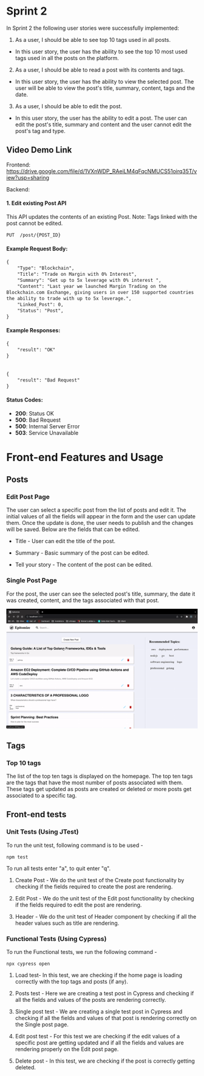 
  

# Sprint 2

  

In Sprint 2 the following user stories were successfully implemented:

1. As a user, I should be able to see top 10 tags used in all posts.

* In this user story, the user has the ability to see the top 10 most used tags used in all the posts on the platform.

2. As a user, I should be able to read a post with its contents and tags.

* In this user story, the user has the ability to view the selected post. The user will be able to view the post's title, summary, content, tags and the date.

3. As a user, I should be able to edit the post.

* In this user story, the user has the ability to edit a post. The user can edit the post's title, summary and content and the user cannot edit the post's tag and type.

  

## Video Demo Link

  
  

Frontend: https://drive.google.com/file/d/1VXnWDP_RAeiLM4qFqcNMUCS51oirq35T/view?usp=sharing

  

Backend:

#### 1. Edit existing Post API
This API updates the contents of an existing Post.
Note: Tags linked with the post cannot be edited.

    PUT  /post/{POST_ID}

#### Example Request Body:

    {	
        "Type": "Blockchain", 
        "Title": "Trade on Margin with 0% Interest",
        "Summary": "Get up to 5x leverage with 0% interest ",
        "Content": "Last year we launched Margin Trading on the Blockchain.com Exchange, giving users in over 150 supported countries the ability to trade with up to 5x leverage.",
        "Linked_Post": 0,
        "Status": "Post",
    }

#### Example Responses:

    {
        "result": "OK"
    }


    {
        "result": "Bad Request"
    }

#### Status Codes:

-   **200**: Status OK
-   **500**: Bad Request
-   **500**: Internal Server Error
-   **503**: Service Unavailable 

# Front-end Features and Usage

## Posts

  

### Edit Post Page

  

The user can select a specific post from the list of posts and edit it. The initial values of all the fields will appear in the form and the user can update them. Once the update is done, the user needs to publish and the changes will be saved. Below are the fields that can be edited.

  

- Title - User can edit the title of the post.

- Summary - Basic summary of the post can be edited.

- Tell your story - The content of the post can be edited.

  
  

### Single Post Page

  

For the post, the user can see the selected post's title, summary, the date it was created, content, and the tags associated with that post.

![](SinglePostPage.gif)

  

## Tags

  

### Top 10 tags

  

The list of the top ten tags is displayed on the homepage. The top ten tags are the tags that have the most number of posts associated with them. These tags get updated as posts are created or deleted or more posts get associated to a specific tag.

## Front-end tests

### Unit Tests (Using JTest)

To run the unit test, following command is to be used -

  

    npm test

To run all tests enter "a", to quit enter "q".
  

1. Create Post - We do the unit test of the Create post functionality by checking if the fields required to create the post are rendering.

2. Edit Post - We do the unit test of the Edit post functionality by checking if the fields required to edit the post are rendering.

3. Header - We do the unit test of Header component by checking if all the header values such as title are rendering.

### Functional Tests (Using Cypress)

To run the Functional tests, we run the following command -

    npx cypress open  

1. Load test- In this test, we are checking if the home page is loading correctly with the top tags and posts (if any).

2. Posts test - Here we are creating a test post in Cypress and checking if all the fields and values of the posts are rendering correctly.

3. Single post test - We are creating a single test post in Cypress and checking if all the fields and values of that post is rendering correctly on the Single post page.

4. Edit post test - For this test we are checking if the edit values of a specific post are getting updated and if all the fields and values are rendering properly on the Edit post page.

5. Delete post - In this test, we are checking if the post is correctly getting deleted.
